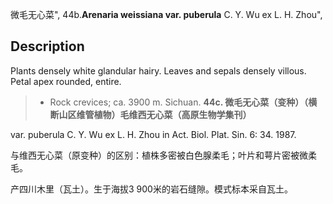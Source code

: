 微毛无心菜",
44b.**Arenaria weissiana var. puberula** C. Y. Wu ex L. H. Zhou",

## Description
Plants densely white glandular hairy. Leaves and sepals densely villous. Petal apex rounded, entire.

> * Rock crevices; ca. 3900 m. Sichuan.
**44c. 微毛无心菜（变种）（横断山区维管植物）毛维西无心菜（高原生物学集刊）**

var. puberula C. Y. Wu ex L. H. Zhou in Act. Biol. Plat. Sin. 6: 34. 1987.

与维西无心菜（原变种）的区别：植株多密被白色腺柔毛；叶片和萼片密被微柔毛。

产四川木里（瓦土）。生于海拔3 900米的岩石缝隙。模式标本采自瓦土。
